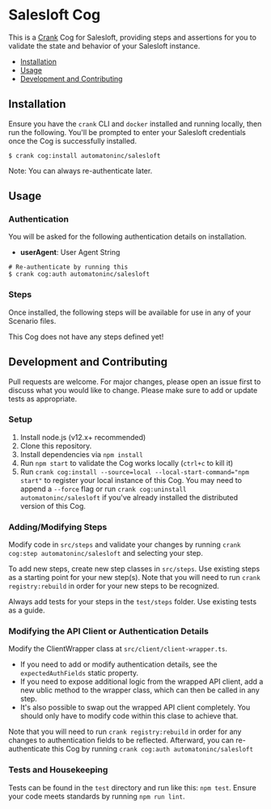 # Salesloft Cog

This is a [Crank][what-is-crank] Cog for Salesloft, providing
steps and assertions for you to validate the state and behavior of your
Salesloft instance.

* [Installation](#installation)
* [Usage](#usage)
* [Development and Contributing](#development-and-contributing)

## Installation

Ensure you have the `crank` CLI and `docker` installed and running locally,
then run the following.  You'll be prompted to enter your Salesloft
credentials once the Cog is successfully installed.

```shell-session
$ crank cog:install automatoninc/salesloft
```

Note: You can always re-authenticate later.

## Usage

### Authentication
<!-- run `crank cog:readme automatoninc/salesloft` to update -->
<!-- authenticationDetails -->
You will be asked for the following authentication details on installation.

- **userAgent**: User Agent String

```shell-session
# Re-authenticate by running this
$ crank cog:auth automatoninc/salesloft
```
<!-- authenticationDetailsEnd -->

### Steps
Once installed, the following steps will be available for use in any of your
Scenario files.

<!-- run `crank cog:readme automatoninc/salesloft` to update -->
<!-- stepDetails -->
This Cog does not have any steps defined yet!
<!-- stepDetailsEnd -->

## Development and Contributing
Pull requests are welcome. For major changes, please open an issue first to
discuss what you would like to change. Please make sure to add or update tests
as appropriate.

### Setup

1. Install node.js (v12.x+ recommended)
2. Clone this repository.
3. Install dependencies via `npm install`
4. Run `npm start` to validate the Cog works locally (`ctrl+c` to kill it)
5. Run `crank cog:install --source=local --local-start-command="npm start"` to
   register your local instance of this Cog. You may need to append a `--force`
   flag or run `crank cog:uninstall automatoninc/salesloft` if you've already
   installed the distributed version of this Cog.

### Adding/Modifying Steps
Modify code in `src/steps` and validate your changes by running
`crank cog:step automatoninc/salesloft` and selecting your step.

To add new steps, create new step classes in `src/steps`. Use existing steps as
a starting point for your new step(s). Note that you will need to run
`crank registry:rebuild` in order for your new steps to be recognized.

Always add tests for your steps in the `test/steps` folder. Use existing tests
as a guide.

### Modifying the API Client or Authentication Details
Modify the ClientWrapper class at `src/client/client-wrapper.ts`.

- If you need to add or modify authentication details, see the
  `expectedAuthFields` static property.
- If you need to expose additional logic from the wrapped API client, add a new
  ublic method to the wrapper class, which can then be called in any step.
- It's also possible to swap out the wrapped API client completely. You should
  only have to modify code within this clase to achieve that.

Note that you will need to run `crank registry:rebuild` in order for any
changes to authentication fields to be reflected. Afterward, you can
re-authenticate this Cog by running `crank cog:auth automatoninc/salesloft`

### Tests and Housekeeping
Tests can be found in the `test` directory and run like this: `npm test`.
Ensure your code meets standards by running `npm run lint`.

[what-is-crank]: https://crank.run?utm_medium=readme&utm_source=automatoninc%2Fsalesloft
